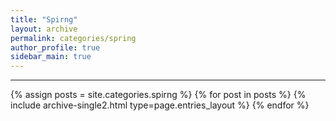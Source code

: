 ```yaml
---
title: "Spirng"
layout: archive
permalink: categories/spring
author_profile: true
sidebar_main: true
---
```


<!-- 공백이 포함되어 있는 카테고리 이름의 경우 site.categories['a b c'] 이런식으로! -->

***

{% assign posts = site.categories.spirng %}
{% for post in posts %} {% include archive-single2.html type=page.entries_layout %} {% endfor %}
